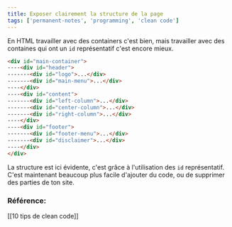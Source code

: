 ```yaml
---
title: Exposer clairement la structure de la page
tags: ['permanent-notes', 'programming', 'clean code']
---
```


En HTML travailler avec des containers c'est bien, mais travailler avec des containes qui ont un `id` représentatif c'est encore mieux.

```html
<div id="main-container">
----<div id="header">
-------<div id="logo">...</div>
-------<div id="main-menu">...</div>
----</div>
----<div id="content">
-------<div id="left-column">...</div>
-------<div id="center-column">...</div>
-------<div id="right-column">...</div>
----</div>
----<div id="footer">
-------<div id="footer-menu">...</div>
-------<div id="disclaimer">...</div>
----</div>
</div>
```

La structure est ici évidente, c'est grâce à l'utilisation des `id` représentatif. C'est maintenant beaucoup plus facile d'ajouter du code, ou de supprimer des parties de ton site.

### Référence:
[[10 tips de clean code]]